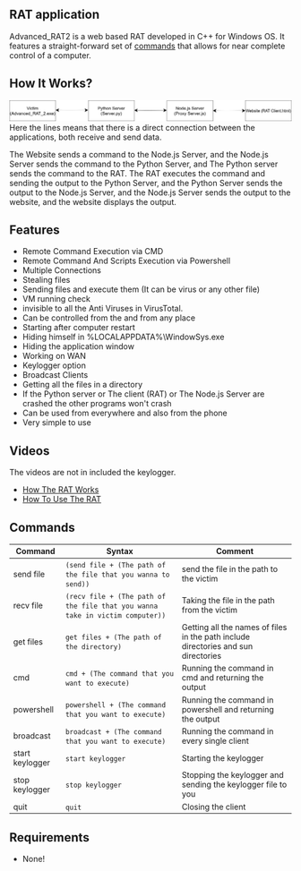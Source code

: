 ## RAT application

Advanced_RAT2 is a web based RAT developed in C++ for Windows OS.
It features a straight-forward set of [commands](#commands) that allows for near complete control of a computer.

How It Works?
---

![Advanced_RAT2](application.png)
Here the lines means that there is a direct connection between the applications, both receive and send data.

The Website sends a command to the Node.js Server, and the Node.js Server sends the command to the Python Server, and The Python server sends the command to the RAT.
The RAT executes the command and sending the output to the Python Server, and the Python Server sends the output to the Node.js Server, and the Node.js Server sends
the output to the website, and the website displays the output.

Features
---
* Remote Command Execution via CMD
* Remote Command And Scripts Execution via Powershell
* Multiple Connections
* Stealing files
* Sending files and execute them (It can be virus or any other file)
* VM running check
* invisible to all the Anti Viruses in VirusTotal.
* Can be controlled from the and from any place
* Starting after computer restart
* Hiding himself in %LOCALAPPDATA%\WindowSys.exe
* Hiding the application window
* Working on WAN
* Keylogger option
* Broadcast Clients
* Getting all the files in a directory
* If the Python server or The client (RAT) or The Node.js Server are crashed the other programs won't crash
* Can be used from everywhere and also from the phone
* Very simple to use


Videos
---
The videos are not in included the keylogger.
* [How The RAT Works](https://drive.google.com/file/d/1atuBa7pXZaMFUW8mPeOVh4UAPXo-VG2u/view)
* [How To Use The RAT](https://drive.google.com/file/d/1cnPOTTZ8qOMUUF_lvuJgyT-zr9FD_8p4/view)


Commands
---
|Command|Syntax|Comment|
|-------|------|---------|
|send file|`(send file + (The path of the file that you wanna to send))`|send the file in the path to the victim|
|recv file| `(recv file + (The path of the file that you wanna take in victim computer))`|Taking the file in the path from the victim|
|get files|`get files + (The path of the directory)`|Getting all the names of files in the path include directories and sun directories|
|cmd| `cmd + (The command that you want to execute)`|Running the command in cmd and returning the output|
|powershell| `powershell + (The command that you want to execute)`|Running the command in powershell and returning the output|'
|broadcast| `broadcast + (The command that you want to execute)`|Running the command in every single client|
|start keylogger|`start keylogger`|Starting the keylogger|
|stop keylogger|`stop keylogger`|Stopping the keylogger and sending the keylogger file to you|
|quit|`quit`|Closing the client|

Requirements
---
* None!


 
